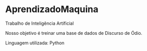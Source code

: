# AprendizadoMaquina
Trabalho de Inteligência Artificial

Nosso objetivo é treinar uma base de dados de Discurso de Ódio.

Linguagem utilizada: Python
